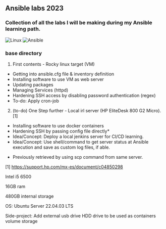 ## Ansible labs 2023


### Collection of all the labs I will be making during my Ansible learning path.

![Linux](https://img.shields.io/badge/Linux-FCC624?style=for-the-badge&logo=linux&logoColor=black)
![Ansible](https://img.shields.io/badge/ansible-%231A1918.svg?style=for-the-badge&logo=ansible&logoColor=white)

<!-- ![Apache](https://img.shields.io/badge/apache-%23D42029.svg?style=for-the-badge&logo=apache&logoColor=white)
# ![GitHub Actions](https://img.shields.io/badge/github%20actions-%232671E5.svg?style=for-the-badge&logo=githubactions&logoColor=white)
# ![Jenkins](https://img.shields.io/badge/jenkins-%232C5263.svg?style=for-the-badge&logo=jenkins&logoColor=white) -->


### base directory
1. First contents - Rocky linux target (VM)
- Getting into ansible.cfg file & inventory definition
- Installing software to use VM as web server
- Updating packages
- Managing Services (httpd)
- Hardening SSH access by disabling password authentication (regex)
- To-do: Apply cron-job

2. (to-do) One Step further - Local irl server (HP EliteDesk 800 G2 Micro). [1]
- Installing software to use docker containers
- Hardening SSH by passing config file directly*
- Idea/Concept: Deploy a local jenkins server for CI/CD learning.
- Idea/Concept: Use shell/command to get server status at Ansible execution and save as custom log files, if able.


* Previously retrieved by using scp command from same server.


[1] https://support.hp.com/mx-es/document/c04850298

Intel i5 6500

16GB ram

480GB internal storage

OS: Ubuntu Server 22.04.03 LTS

Side-project: Add external usb drive HDD drive to be used as containers volume storage